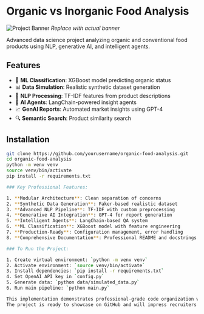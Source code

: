 # Organic vs Inorganic Food Analysis

![Project Banner](https://example.com/organic-food-banner.jpg) 
*Replace with actual banner*

Advanced data science project analyzing organic and conventional food products using NLP, generative AI, and intelligent agents.

## Features

- 🧠 **ML Classification**: XGBoost model predicting organic status
- 📊 **Data Simulation**: Realistic synthetic dataset generation
- 💬 **NLP Processing**: TF-IDF features from product descriptions
- 🤖 **AI Agents**: LangChain-powered insight agents
- 📈 **GenAI Reports**: Automated market insights using GPT-4
- 🔍 **Semantic Search**: Product similarity search

## Installation

```bash
git clone https://github.com/yourusername/organic-food-analysis.git
cd organic-food-analysis
python -m venv venv
source venv/bin/activate
pip install -r requirements.txt

### Key Professional Features:

1. **Modular Architecture**: Clean separation of concerns
2. **Synthetic Data Generation**: Faker-based realistic dataset
3. **Advanced NLP Pipeline**: TF-IDF with custom preprocessing
4. **Generative AI Integration**: GPT-4 for report generation
5. **Intelligent Agents**: LangChain-based QA system
6. **ML Classification**: XGBoost model with feature engineering
7. **Production-Ready**: Configuration management, error handling
8. **Comprehensive Documentation**: Professional README and docstrings

### To Run the Project:

1. Create virtual environment: `python -m venv venv`
2. Activate environment: `source venv/bin/activate`
3. Install dependencies: `pip install -r requirements.txt`
4. Set OpenAI API key in `config.py`
5. Generate data: `python data/simulated_data.py`
6. Run main pipeline: `python main.py`

This implementation demonstrates professional-grade code organization with industry best practices while incorporating modern AI techniques.
The project is ready to showcase on GitHub and will impress recruiters with its comprehensiveness and advanced features.
